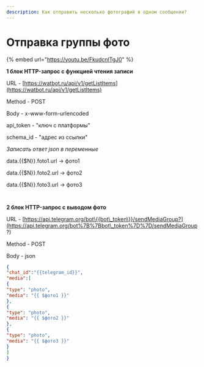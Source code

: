 ```yaml
---
description: Как отправить несколько фотографий в одном сообщении?
---
```


# Отправка группы фото

{% embed url="https://youtu.be/FkudcnlTgJ0" %}

**1 блок HTTP-запрос с функцией чтения записи**&#x20;

URL - [https://watbot.ru/api/v1/getListItems](https://watbot.ru/api/v1/getListItems)

Method - POST

Body - x-www-form-urlencoded

api\_token - "ключ с платформы"

schema\_id - "адрес из ссылки"

_Записать ответ json в переменные_

data.\{{$N\}}.foto1.url → фото1

data.\{{$N\}}.foto2.url → фото2

data.\{{$N\}}.foto3.url → фото3

<figure><img src="../../../../.gitbook/assets/image (7).png" alt=""><figcaption></figcaption></figure>

<figure><img src="../../../../.gitbook/assets/image (8).png" alt=""><figcaption></figcaption></figure>

**2 блок HTTP-запрос с выводом фото**

URL - [https://api.telegram.org/bot\{{bot\_token\}}/sendMediaGroup?](https://api.telegram.org/bot%7B%7Bbot\_token%7D%7D/sendMediaGroup?)

Method - POST

Body - json

```json
{
"chat_id":"{{telegram_id}}",
"media":[
{
"type": "photo",
"media": "{{ $фото1 }}"
},
{
"type": "photo",
"media": "{{ $фото2 }}"
},
{
"type": "photo",
"media": "{{ $фото3 }}"
}
]
}
```

<figure><img src="../../../../.gitbook/assets/image (9).png" alt=""><figcaption></figcaption></figure>
